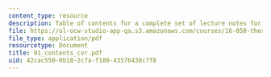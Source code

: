 ```yaml
---
content_type: resource
description: Table of contents for a complete set of lecture notes for the course.
file: https://ol-ocw-studio-app-qa.s3.amazonaws.com/courses/16-050-thermal-energy-fall-2002/42cac5500b182c7af18043576438c7f8_01_contents_cvr.pdf
file_type: application/pdf
resourcetype: Document
title: 01_contents_cvr.pdf
uid: 42cac550-0b18-2c7a-f180-43576438c7f8
---
```

